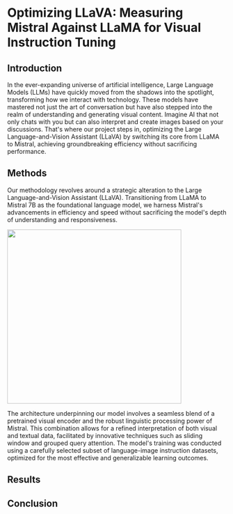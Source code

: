 # Optimizing LLaVA: Measuring Mistral Against LLaMA for Visual Instruction Tuning

## Introduction

In the ever-expanding universe of artificial intelligence, Large Language Models (LLMs) have quickly moved from the shadows into the spotlight, transforming how we interact with technology. These models have mastered not just the art of conversation but have also stepped into the realm of understanding and generating visual content. Imagine AI that not only chats with you but can also interpret and create images based on your discussions. That's where our project steps in, optimizing the Large Language-and-Vision Assistant (LLaVA) by switching its core from LLaMA to Mistral, achieving groundbreaking efficiency without sacrificing performance.

## Methods

Our methodology revolves around a strategic alteration to the Large Language-and-Vision Assistant (LLaVA). Transitioning from LLaMA to Mistral 7B as the foundational language model, we harness Mistral's advancements in efficiency and speed without sacrificing the model's depth of understanding and responsiveness.

<img src="../../assets/llavaarch.PNG" width=400>

The architecture underpinning our model involves a seamless blend of a pretrained visual encoder and the robust linguistic processing power of Mistral. This combination allows for a refined interpretation of both visual and textual data, facilitated by innovative techniques such as sliding window and grouped query attention. The model's training was conducted using a carefully selected subset of language-image instruction datasets, optimized for the most effective and generalizable learning outcomes.


## Results 

## Conclusion
